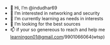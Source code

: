 - 👋 Hi, I’m @indudhar69
- 👀 I’m interested in networking and security
- 🌱 I’m currently learning as needs in interests
- 💞️ I’m looking for the best sources
- 📫 if your so genereous to reach and help me learningon01@gmail.com/9901066064(wtsp)
